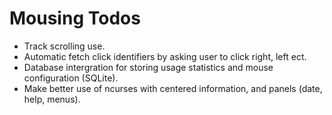 Mousing Todos
=======

  * Track scrolling use.
  * Automatic fetch click identifiers by asking user to click right, left ect.
  * Database intergration for storing usage statistics and mouse configuration (SQLite).
  * Make better use of ncurses with centered information, and panels (date, help, menus).

